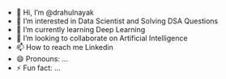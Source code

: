 - 👋 Hi, I’m @drahulnayak
- 👀 I’m interested in Data Scientist and Solving DSA Questions
- 🌱 I’m currently learning Deep Learning 
- 💞️ I’m looking to collaborate on Artificial Intelligence 
- 📫 How to reach me Linkedin  
- 😄 Pronouns: ...
- ⚡ Fun fact: ...

<!---
drahulnayak/drahulnayak is a ✨ special ✨ repository because its `README.md` (this file) appears on your GitHub profile.
You can click the Preview link to take a look at your changes.
--->
